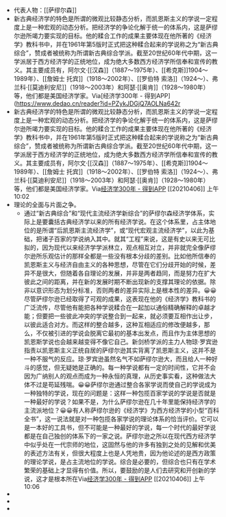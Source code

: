 - 代表人物：[[萨缪尔森]]
- 新古典经济学的特色是所谓的微观比较静态分析，而凯恩斯主义的学说一定程度上是一种宏观的动态分析。把经济学的争论化解于统一的体系内，这是萨缪尔逊所竭力要实现的目标。他的糅合工作的成果主要体现在他所著的《经济学》教科书中，并在1961年第5版时正式把这种糅合起来的学说称之为“新古典综合”，赞成者被统称为所谓新古典综合学派。截至20世纪60年代中期，这一学派居于西方经济学的正统地位，成为绝大多数西方经济学所信奉和宣传的教义。其主要成员有，阿尔文·[[汉森]]（1887～1975年）、[[希克斯]]1904～1989年）、[[詹姆士 托宾]]（1918～2002年）、[[罗伯特 索洛]]（1924～）、弗兰科·[[莫迪利安尼]]（1918～2003年）和阿瑟·[[奥肯]]（1928～1980年）等，他们都是美国经济学家。Via[经济学300年 - 得到APP](https://www.dedao.cn/reader?id=PZykJDGjQ7AOLNa642r
- 新古典经济学的特色是所谓的微观比较静态分析，而凯恩斯主义的学说一定程度上是一种宏观的动态分析。把经济学的争论化解于统一的体系内，这是萨缪尔逊所竭力要实现的目标。他的糅合工作的成果主要体现在他所著的《经济学》教科书中，并在1961年第5版时正式把这种糅合起来的学说称之为“新古典综合”，赞成者被统称为所谓新古典综合学派。截至20世纪60年代中期，这一学派居于西方经济学的正统地位，成为绝大多数西方经济学所信奉和宣传的教义。其主要成员有，阿尔文·[[汉森]]（1887～1975年）、[[希克斯]]1904～1989年）、[[詹姆士 托宾]]（1918～2002年）、[[罗伯特 索洛]]（1924～）、弗兰科·[[莫迪利安尼]]（1918～2003年）和阿瑟·[[奥肯]]（1928～1980年）等，他们都是美国经济学家。Via[经济学300年 - 得到APP](https://www.dedao.cn/reader?id=PZykJDGjQ7AOLNa642rbP8dkEgemKDwdRAWXoVRjpBxl95MJzqvYGynZ18MEl5Bo) [[20210406]] 上午10:02
- 理论的全面与片面之争。
    - 通过“新古典综合”和“现代主流经济学新综合”的萨缪尔森经济学体系，实际上是要囊括古典经济学以来的所有经济学说。在这个体系里，占主体地位的是所谓“后凯恩斯主流经济学”，或“现代宏观主流经济学”，以此为基础，把诸子百家的学说纳入其中。就其“工程”来说，这是有史以来无可比拟的，因为现代以来经济学学派林立，观点相互对立，并非就完全像萨缪尔逊所乐观估计的那样全都是一些没有根本分歧的差别。比如他所信奉的凯恩斯主义与经济自由主义的各种思想，尽管在它们分歧开始的时候，差异不是很大，但随着各自理论的发展，并非是两者趋同，而是努力在扩大彼此之间的距离，并在新的发展时期不断出现新的支撑其理论的依据。除非以意识形态为划分标准，否则两者的差异实际上是根本性的差异。😀😀尽管萨缪尔逊已经取得了可观的成果，这表现在他的《经济学》教科书的广泛流传，尽管他有能把各种学说糅合在一起加以通俗精确解释的卓越才能；但要把一些彼此冲突的学说整合到一起来，就必须要互相作出让步，以彼此适合对方。而这样的整合越多，这种互相适应的修改便越多，那么，不仅被引进的学说会脱离它最初的基本出发点，而且作为主体思想的凯恩斯学说也会越来越变得不像它自己。新剑桥学派的主力人物琼·罗宾逊指责以凯恩斯主义正统自居的萨缪尔逊其实背离了凯恩斯主义，这并不是一种不服气的反应。琼·罗宾逊虽然名气不如萨缪尔逊大，而且给人一种好斗的感觉，但无疑她是正确的。每一种学说都有一定的时间性，它并不会因为广纳别人的观点而成为一种永恒的真理，从历史事实看，这种做法大体不过是苟延残喘。😀😀萨缪尔逊通过整合各家学说而使自己的学说成为一种独特的学说，现在的问题是：这样一种包揽百家学说的学说是否就是一种最好的学说？如果不是，为什么萨缪尔逊在几十年里能保持经济学的主流派地位？😀😀有人称萨缪尔逊的《经济学》为西方经济学的小型“百科全书”，这一说法就是对一种包揽各家学说的理论体系的恰当评价。它可以是一本好的工具书，但不可能是一种最好的学说，每一个时代的最好学说都是在自己独创的体系下的一家之说。萨缪尔逊之所以在现代西方经济学中似乎处在一代宗师的地位，这固然与他的许多有独到之处的见解和优美的表述方法有关，但很大程度上也是人凭地贵，因为他论述的是西方政策的理论学说，是占主流地位的学说。综合是必要的，但综合也只有在学术繁荣的基础上才显得有价值。所以，要鼓励的是人们去研究和开创新的学说，这才是根本所在Via[经济学300年 - 得到APP](https://www.dedao.cn/reader?id=PZykJDGjQ7AOLNa642rbP8dkEgemKDwdRAWXoVRjpBxl95MJzqvYGynZ18MEl5Bo) [[20210406]] 上午10:06
- 
- 
- 
